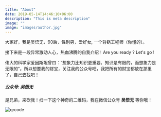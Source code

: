 ```yaml
---
title: "About"
date: 2019-05-14T14:46:10+06:00
description: "This is meta description"
image: ""
image: "images/author.jpg"
---
```


大家好，我是吴悟无，90后，性别男，爱好女, 一个背锅工程师（你懂的）。

接下来是一段异常激动人心，热血沸腾的自我介绍！Are you ready ? Let's go ! 

伟大的科学家爱因斯坦曾曰：“想象力比知识更重要，知识是有限的，而想象力是无限的”，所以想要我的财宝，关注我的公众号吧，我把所有的财宝都放在那里了，自己去找吧！


##### 公众号: 吴悟无


是兄弟，来砍我！扫一下这个神奇的二维码，我在微信公众号 **吴悟无** 等你哦！

![qrcode](../images/qrcode_12.jpg)
